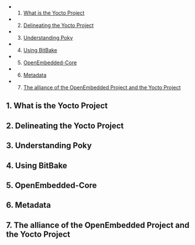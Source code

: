 <!-- vscode-markdown-toc -->
* 1. [What is the Yocto Project](#WhatistheYoctoProject)
* 2. [Delineating the Yocto Project](#DelineatingtheYoctoProject)
* 3. [Understanding Poky](#UnderstandingPoky)
* 4. [Using BitBake](#UsingBitBake)
* 5. [OpenEmbedded-Core](#OpenEmbedded-Core)
* 6. [Metadata](#Metadata)
* 7. [The alliance of the OpenEmbedded Project and the Yocto Project](#TheallianceoftheOpenEmbeddedProjectandtheYoctoProject)

<!-- vscode-markdown-toc-config
	numbering=true
	autoSave=true
	/vscode-markdown-toc-config -->
<!-- /vscode-markdown-toc -->

##  1. <a name='WhatistheYoctoProject'></a>What is the Yocto Project


##  2. <a name='DelineatingtheYoctoProject'></a>Delineating the Yocto Project


##  3. <a name='UnderstandingPoky'></a>Understanding Poky


##  4. <a name='UsingBitBake'></a>Using BitBake


##  5. <a name='OpenEmbedded-Core'></a>OpenEmbedded-Core


##  6. <a name='Metadata'></a>Metadata


##  7. <a name='TheallianceoftheOpenEmbeddedProjectandtheYoctoProject'></a>The alliance of the OpenEmbedded Project and the Yocto Project

